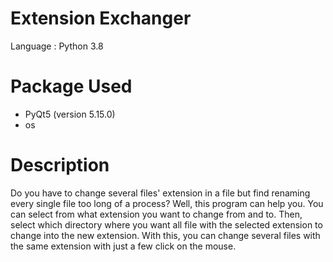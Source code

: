 # Extension Exchanger
Language : Python 3.8

# Package Used
- PyQt5 (version 5.15.0)
- os

# Description
Do you have to change several files' extension in a file but find renaming every single file too long of a process? Well, this program can help you. You can select from what
extension you want to change from and to. Then, select which directory where you want all file with the selected extension to change into the new extension. With this, you
can change several files with the same extension with just a few click on the mouse.
